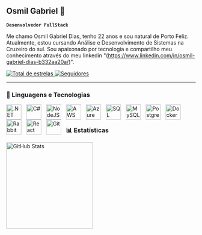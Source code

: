 ## Osmil Gabriel 👋

**`Desenvolvedor FullStack`**

Me chamo Osmil Gabriel Dias, tenho 22 anos e sou natural de Porto Feliz. Atualmente, estou cursando Análise e Desenvolvimento de Sistemas na Cruzeiro do sul. Sou apaixonado por tecnologia e compartilho meu conhecimento através do meu linkedin "(https://www.linkedin.com/in/osmil-gabriel-dias-b332aa20a/)".

<p align="left">
    <a href="https://github.com/Osmil20?tab=repositories&sort=stargazers">
        <img 
            alt="Total de estrelas" 
            title="Total de estrelas GitHub" 
            src="https://custom-icon-badges.demolab.com/github/stars/Osmil20?color=55960c&style=for-the-badge&labelColor=488207&logo=star&label=estrelas"
        />
    </a>
    <a href="https://github.com/Osmil20?tab=followers">
        <img 
            alt="Seguidores" 
            title="Me siga no GitHub" 
            src="https://custom-icon-badges.demolab.com/github/followers/Osmil20?color=236ad3&labelColor=1155ba&style=for-the-badge&logo=github&label=Seguidores&logoColor=white"
        />
    </a>
</p>

---

### 🤖 Linguagens e Tecnologias

<img 
    align="left" 
    alt=".NET"
    title=".NET" 
    width="40px" 
    style="padding-right: 10px;" 
    src="https://upload.wikimedia.org/wikipedia/commons/thumb/e/ee/.NET_Core_Logo.svg/1200px-.NET_Core_Logo.svg.png" 
/>
<img 
    align="left" 
    alt="C#" 
    title="C#"
    width="40px" 
    style="padding-right: 10px;" 
    src="https://camo.githubusercontent.com/2d9be2cdbe847aa58cefeb401833777b9330a5d91389066137fc1c84589eabfe/68747470733a2f2f63646e2e6a7364656c6976722e6e65742f67682f64657669636f6e732f64657669636f6e2f69636f6e732f6373686172702f6373686172702d6f726967696e616c2e737667" 
/>
<img 
    align="left" 
    alt="NodeJS" 
    title="NodeJS"
    width="40px" 
    style="padding-right: 10px;" 
    src="https://camo.githubusercontent.com/12c5de44f7a7e4d79fcf736e34bbd4d0507cc083c60dd7b18b5e88a2883dc885/68747470733a2f2f63646e2e6a7364656c6976722e6e65742f67682f64657669636f6e732f64657669636f6e406c61746573742f69636f6e732f6e6f64656a732f6e6f64656a732d6f726967696e616c2d776f72646d61726b2e737667" 
/>

<img 
    align="left" 
    alt="AWS"
    title="AWS" 
    width="40px" 
    style="padding-right: 10px;" 
    src="https://camo.githubusercontent.com/dd08c9e9961c2a14497b32e94770512af9b4375ccf32117b452acaf94436243a/68747470733a2f2f63646e2e6a7364656c6976722e6e65742f67682f64657669636f6e732f64657669636f6e2f69636f6e732f616d617a6f6e77656273657276696365732f616d617a6f6e77656273657276696365732d6f726967696e616c2d776f72646d61726b2e737667" 
/>

<img 
    align="left" 
    alt="Azure"
    title="Azure" 
    width="40px" 
    style="padding-right: 10px;" 
    src="https://camo.githubusercontent.com/ef33317dfc8867e9a5fac5811fde6082deb2ebed68c499808c1571a737f4982f/68747470733a2f2f63646e2e6a7364656c6976722e6e65742f67682f64657669636f6e732f64657669636f6e406c61746573742f69636f6e732f617a7572652f617a7572652d6f726967696e616c2e737667"
/>

<img 
    align="left" 
    alt="SQL Server"
    title="SQL Server" 
    width="40px" 
    style="padding-right: 10px;" 
    src="https://camo.githubusercontent.com/50e256c5870fbaf5bfd64c1a48a4d33f756b0d6b46430163c6e50d195ef0cf98/68747470733a2f2f63646e2e6a7364656c6976722e6e65742f67682f64657669636f6e732f64657669636f6e2f69636f6e732f6d6963726f736f667473716c7365727665722f6d6963726f736f667473716c7365727665722d706c61696e2d776f72646d61726b2e737667"
/>

<img 
    align="left" 
    alt="MySQL"
    title="MySQL" 
    width="40px" 
    style="padding-right: 10px;" 
    src="https://camo.githubusercontent.com/8b690f4dff81513c7425f3b8f6e66b34a1dea43e22562037eeb5449d18571c89/68747470733a2f2f63646e2e6a7364656c6976722e6e65742f67682f64657669636f6e732f64657669636f6e2f69636f6e732f6d7973716c2f6d7973716c2d6f726967696e616c2e737667"
/>

<img 
    align="left" 
    alt="PostgreSQL"
    title="PostgreSQL" 
    width="40px" 
    style="padding-right: 10px;" 
    src="https://camo.githubusercontent.com/f76ca013b330e2bffb000dfd1f5487432ead1d7c6f489b6051a5ac5853ea4c78/68747470733a2f2f63646e2e6a7364656c6976722e6e65742f67682f64657669636f6e732f64657669636f6e2f69636f6e732f706f737467726573716c2f706f737467726573716c2d6f726967696e616c2e737667"
/>

<img 
    align="left" 
    alt="Docker"
    title="Docker" 
    width="40px" 
    style="padding-right: 10px;" 
    src="https://camo.githubusercontent.com/10168be8c47c2c5b1d841f894ddc7b32de4560931957037a5abfd96268a96b2d/68747470733a2f2f63646e2e6a7364656c6976722e6e65742f67682f64657669636f6e732f64657669636f6e406c61746573742f69636f6e732f646f636b65722f646f636b65722d706c61696e2e737667"
/>

<img 
    align="left" 
    alt="RabbitMQ"
    title="RabbitMQ" 
    width="40px" 
    style="padding-right: 10px;" 
    src="https://camo.githubusercontent.com/1c77471d5b69280bfae1f0c03b233cf86413260b2407deb1cded2c6a9221c668/68747470733a2f2f63646e2e6a7364656c6976722e6e65742f67682f64657669636f6e732f64657669636f6e406c61746573742f69636f6e732f7261626269746d712f7261626269746d712d6f726967696e616c2e737667"
/>


<img 
    align="left" 
    alt="React"
    title="React" 
    width="40px" 
    style="padding-right: 10px;" 
    src="https://cdn.jsdelivr.net/gh/devicons/devicon@latest/icons/react/react-original.svg" 
/>

<img 
    align="left" 
    alt="Git" 
    title="Git"
    width="40px" 
    style="padding-right: 10px;" 
    src="https://cdn.jsdelivr.net/gh/devicons/devicon@latest/icons/git/git-original.svg" 
/>


<br/>
<br/>

### 📊 Estatísticas

<p>
  

<img 
      align="left" 
      alt="GitHub Stats" 
      height="230" 
      src="https://github-readme-stats.vercel.app/api/top-langs/?username=Osmil20&theme=tokyonight&layout=compact&custom_title=Tecnologias&langs_count=9" 
  />

</p>
